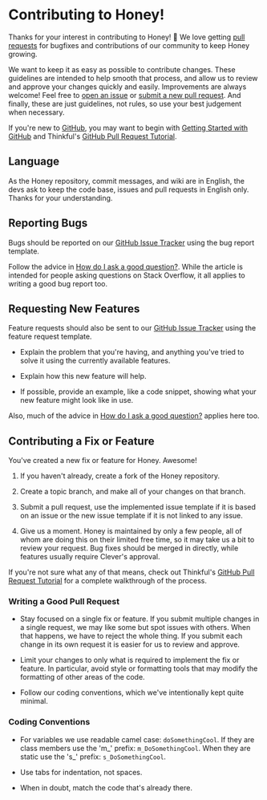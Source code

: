 Contributing to Honey!
======================

Thanks for your interest in contributing to Honey! :tada: We love getting [pull requests](https://www.quora.com/GitHub-What-is-a-pull-request) for bugfixes and contributions of our community to keep Honey growing.

We want to keep it as easy as possible to contribute changes. These guidelines are intended to help smooth that process, and allow us to review and approve your changes quickly and easily. Improvements are always welcome! Feel free to [open an issue][issue-tracker] or [submit a new pull request][submit-pr]. And finally, these are just guidelines, not rules, so use your best judgement when necessary.

If you're new to [GitHub][github], you may want to begin with [Getting Started with GitHub](https://help.github.com/en/categories/getting-started-with-github) and Thinkful's [GitHub Pull Request Tutorial](https://www.thinkful.com/learn/github-pull-request-tutorial/).

## Language

As the Honey repository, commit messages, and wiki are in English, the devs ask to keep the code base, issues and pull requests in English only.
Thanks for your understanding.

## Reporting Bugs

Bugs should be reported on our [GitHub Issue Tracker][issue-tracker] using the bug report template.

Follow the advice in [How do I ask a good question?][how-to-ask]. While the article is intended for people asking questions on Stack Overflow, it all applies to writing a good bug report too.

## Requesting New Features

Feature requests should also be sent to our [GitHub Issue Tracker][issue-tracker] using the feature request template.

- Explain the problem that you're having, and anything you've tried to solve it using the currently available features.

- Explain how this new feature will help.

- If possible, provide an example, like a code snippet, showing what your new feature might look like in use.

Also, much of the advice in [How do I ask a good question?][how-to-ask] applies here too.

## Contributing a Fix or Feature

You've created a new fix or feature for Honey. Awesome!

1. If you haven't already, create a fork of the Honey repository.

2. Create a topic branch, and make all of your changes on that branch.

3. Submit a pull request, use the implemented issue template if it is based on an issue or the new issue template if it is not linked to any issue.

4. Give us a moment. Honey is maintained by only a few people, all of whom are doing this on their limited free time, so it may take us a bit to review your request. Bug fixes should be merged in directly, while features usually require Clever's approval.

If you're not sure what any of that means, check out Thinkful's [GitHub Pull Request Tutorial](https://www.thinkful.com/learn/github-pull-request-tutorial/) for a complete walkthrough of the process.

### Writing a Good Pull Request

- Stay focused on a single fix or feature. If you submit multiple changes in a single request, we may like some but spot issues with others. When that happens, we have to reject the whole thing. If you submit each change in its own request it is easier for us to review and approve.

- Limit your changes to only what is required to implement the fix or feature. In particular, avoid style or formatting tools that may modify the formatting of other areas of the code.

- Follow our coding conventions, which we've intentionally kept quite minimal.

### Coding Conventions

- For variables we use readable camel case: `doSomethingCool`. If they are class members use the 'm_' prefix: `m_DoSomethingCool`. When they are static use the 's_' prefix: `s_DoSomethingCool`.

- Use tabs for indentation, not spaces.

- When in doubt, match the code that's already there.



[github]: https://github.com
[how-to-ask]: https://stackoverflow.com/help/how-to-ask
[issue-tracker]: https://github.com/CleverSource/Honey/issues
[submit-pr]: https://github.com/CleverSource/Honey/pulls